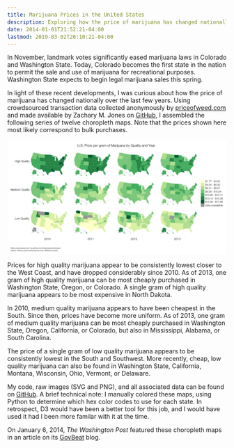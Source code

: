 ```yaml
---
title: Marijuana Prices in the United States
description: Exploring how the price of marijuana has changed nationally over the last few years.
date: 2014-01-01T21:52:21-04:00
lastmod: 2019-03-02T20:10:21-04:00
---
```


In November, landmark votes significantly eased marijuana laws in Colorado and Washington State. Today, Colorado becomes the first state in the nation to permit the sale and use of marijuana for recreational purposes. Washington State expects to begin legal marijuana sales this spring.

In light of these recent developments, I was curious about how the price of marijuana has changed nationally over the last few years. Using crowdsourced transaction data collected anonymously by [priceofweed.com](https://www.priceofweed.com) and made available by Zachary M. Jones on [GitHub](https://github.com/zmjones/priceofweed), I assembled the following series of twelve choropleth maps. Note that the prices shown here most likely correspond to bulk purchases.

<img src="marijuana-prices.png" alt="Choropleth maps of historical marijuana prices in the US">

Prices for high quality marijuana appear to be consistently lowest closer to the West Coast, and have dropped considerably since 2010. As of 2013, one gram of high quality marijuana can be most cheaply purchased in Washington State, Oregon, or Colorado. A single gram of high quality marijuana appears to be most expensive in North Dakota.

In 2010, medium quality marijuana appears to have been cheapest in the South. Since then, prices have become more uniform. As of 2013, one gram of medium quality marijuana can be most cheaply purchased in Washington State, Oregon, California, or Colorado, but also in Mississippi, Alabama, or South Carolina.

The price of a single gram of low quality marijuana appears to be consistently lowest in the South and Southwest. More recently, cheap, low quality marijuana can also be found in Washington State, California, Montana, Wisconsin, Ohio, Vermont, or Delaware.

My code, raw images (SVG and PNG), and all associated data can be found on [GitHub](https://github.com/rlucioni/viz/tree/master/marijuana). A brief technical note: I manually colored these maps, using Python to determine which hex color codes to use for each state. In retrospect, D3 would have been a better tool for this job, and I would have used it had I been more familar with it at the time.

On January 6, 2014, _The Washington Post_ featured these choropleth maps in an article on its [GovBeat](https://www.washingtonpost.com/blogs/govbeat/wp/2014/01/06/how-much-does-marijuana-cost-in-the-u-s/) blog.
